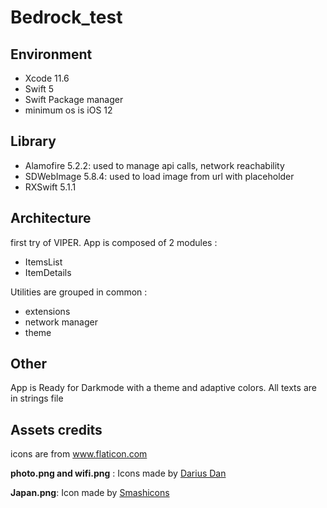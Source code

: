 # Bedrock_test

## Environment
- Xcode 11.6
- Swift 5
- Swift Package manager
- minimum os is iOS 12

## Library
- Alamofire 5.2.2: used to manage api calls, network reachability
- SDWebImage 5.8.4: used to load image from url with placeholder
- RXSwift 5.1.1

## Architecture
first try of VIPER. 
App is composed of 2 modules :
- ItemsList
- ItemDetails

Utilities are grouped in common :
- extensions
- network manager
- theme

## Other
App is Ready for Darkmode with a theme and adaptive colors.
All texts are in strings file

## Assets credits 
icons are from <a href="https://www.flaticon.com/" title="Flaticon">www.flaticon.com</a></div>

**photo.png and wifi.png** : Icons made by <a href="https://www.flaticon.com/authors/darius-dan" title="Darius Dan">Darius Dan</a>


**Japan.png**: Icon made by <a href="https://www.flaticon.com/authors/smashicons" title="Smashicons">Smashicons</a>
